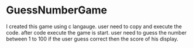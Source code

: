# GuessNumberGame
I created this game using c langauge.
user need to copy and execute the code.
after code execute the game is start.
user need to guess the number between 1 to 100
if the user guess correct then the score of his display. 
